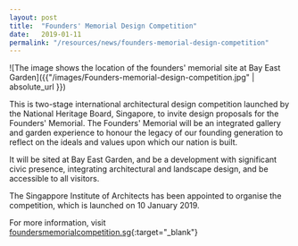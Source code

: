 ```yaml
---
layout: post
title:  "Founders' Memorial Design Competition"
date:   2019-01-11
permalink: "/resources/news/founders-memorial-design-competition"
---
```

![The image shows the location of the founders' memorial site at Bay East Garden]({{"/images/Founders-memorial-design-competition.jpg" | absolute_url }})

This is two-stage international architectural design competition launched by the National Heritage Board, Singapore, to invite design proposals for the Founders' Memorial. The Founders' Memorial will be an integrated gallery and garden experience to honour the legacy of our founding generation to reflect on the ideals and values upon which our nation is built. 

It will be sited at Bay East Garden, and be a development with significant civic presence, integrating architectural and landscape design, and be accessible to all visitors. 

The Singappore Institute of Architects has been appointed to organise the competition, which is launched on 10 January 2019.

For more information, visit [foundersmemorialcompetition.sg](foundersmemorialcompetition.sg){:target="_blank"} 



